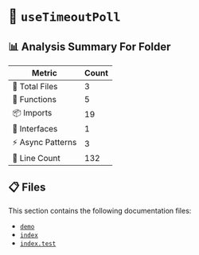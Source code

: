 # 📁 `useTimeoutPoll`

## 📊 Analysis Summary For Folder

| Metric | Count |
|--------|-------|
| 📁 Total Files | 3 |
| 🔧 Functions | 5 |
| 📦 Imports | 19 |
| 📐 Interfaces | 1 |
| ⚡ Async Patterns | 3 |
| 🔢 Line Count | 132 |


## 📋 Files

This section contains the following documentation files:

- [`demo`](./demo.md)
- [`index`](./index.md)
- [`index.test`](./index.test.md)